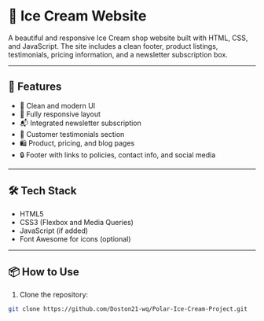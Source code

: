 # 🍨 Ice Cream Website

A beautiful and responsive Ice Cream shop website built with HTML, CSS, and JavaScript. The site includes a clean footer, product listings, testimonials, pricing information, and a newsletter subscription box.

---

## 🚀 Features

- 🧁 Clean and modern UI
- 📱 Fully responsive layout
- 📬 Integrated newsletter subscription
- 💬 Customer testimonials section
- 🛍 Product, pricing, and blog pages
- 🔒 Footer with links to policies, contact info, and social media

---

## 🛠 Tech Stack

- HTML5
- CSS3 (Flexbox and Media Queries)
- JavaScript (if added)
- Font Awesome for icons (optional)

---

## 📦 How to Use

1. Clone the repository:

```bash
git clone https://github.com/Doston21-wq/Polar-Ice-Cream-Project.git
